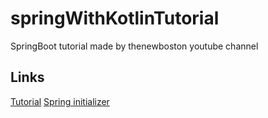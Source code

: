 # springWithKotlinTutorial

SpringBoot tutorial made by thenewboston youtube channel


## Links
[Tutorial](https://youtube.com/playlist?list=PL6gx4Cwl9DGDPsneZWaOFg0H2wsundyGr)
[Spring initializer](https://start.spring.io/)
